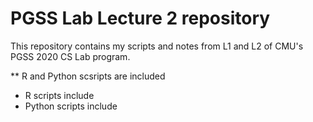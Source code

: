 # PGSS Lab Lecture 2 repository

This repository contains my scripts and notes from L1 and L2 of CMU's PGSS 2020 CS Lab program.

** R and Python scsripts are included 
- R scripts include 
- Python scripts include 
